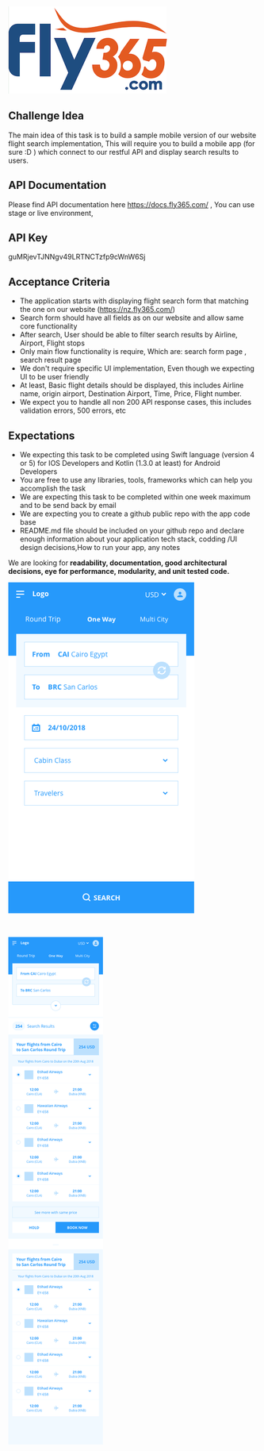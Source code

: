 <p align="center">

![alt text](./fly365.png)
</p>

## Challenge Idea
The main idea of this task is to build a sample mobile version of our website flight search implementation, This will require you to build a mobile app (for sure :D ) which connect to our restful API and display search results to users.

## API Documentation

 Please find API documentation here https://docs.fly365.com/ , You can use stage or live environment, 
## API Key   
 guMRjevTJNNgv49LRTNCTzfp9cWnW6Sj

## Acceptance Criteria
- The application starts with displaying flight search form that matching the one on our website (https://nz.fly365.com/)
- Search form should have all fields as on our website and allow same core functionality
- After search, User should be able to filter search results by Airline, Airport, Flight stops
- Only main flow functionality is require, Which are: search form page , search result page
- We don't require specific UI implementation, Even though we expecting UI to be user friendly
- At least, Basic flight details should be displayed, this includes Airline name, origin airport, Destination Airport, Time, Price, Flight number.
- We expect you to handle all non 200 API response cases, this includes validation errors, 500 errors, etc

## Expectations

- We expecting this task to be completed using Swift language (version 4 or 5) for IOS Developers and Kotlin (1.3.0 at least) for Android Developers
- You are free to use any libraries, tools, frameworks which can help you accomplish the task
- We are expecting this task to be completed within one week maximum and to be send back by email
- We are expecting you to create a github public repo with the app code base
- README.md file should be included on your github repo and declare enough information about your application tech stack, codding /UI design decisions,How to run your app, any notes

We are looking for **readability, documentation, good architectural decisions, eye for performance, modularity, and unit tested code.**

![alt text](./oneway.png)

<br>

![alt text](./result.png)
